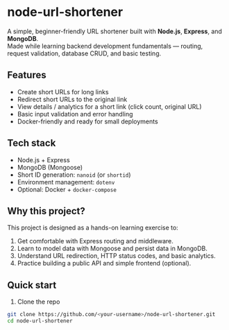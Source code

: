 # node-url-shortener

A simple, beginner-friendly URL shortener built with **Node.js**, **Express**, and **MongoDB**.  
Made while learning backend development fundamentals — routing, request validation, database CRUD, and basic testing.

## Features
- Create short URLs for long links
- Redirect short URLs to the original link
- View details / analytics for a short link (click count, original URL)
- Basic input validation and error handling
- Docker-friendly and ready for small deployments

## Tech stack
- Node.js + Express
- MongoDB (Mongoose)
- Short ID generation: `nanoid` (or `shortid`)
- Environment management: `dotenv`
- Optional: Docker + `docker-compose`

## Why this project?
This project is designed as a hands-on learning exercise to:
1. Get comfortable with Express routing and middleware.
2. Learn to model data with Mongoose and persist data in MongoDB.
3. Understand URL redirection, HTTP status codes, and basic analytics.
4. Practice building a public API and simple frontend (optional).

## Quick start
1. Clone the repo
```bash
git clone https://github.com/<your-username>/node-url-shortener.git
cd node-url-shortener
